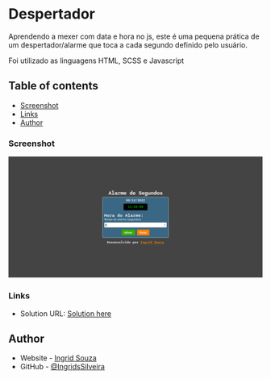 # Despertador
 Aprendendo a mexer com data e hora no js, este é uma pequena prática de um despertador/alarme que toca a cada segundo definido pelo usuário. 

Foi utilizado as linguagens HTML, SCSS e Javascript

## Table of contents

- [Screenshot](#screenshot)
- [Links](#links)
- [Author](#author)

### Screenshot

![](assets/Screenshot%202022-12-08%20at%2011-33-02%20Timer%20com%20Alarme.png)

### Links

- Solution URL: [Solution here](https://ingridssilveira.github.io/alarme/)

## Author

- Website - [Ingrid Souza](https://ingridssilveira.github.io/IngridSouza)
- GitHub - [@IngridsSilveira](https://github.com/IngridsSilveira)
